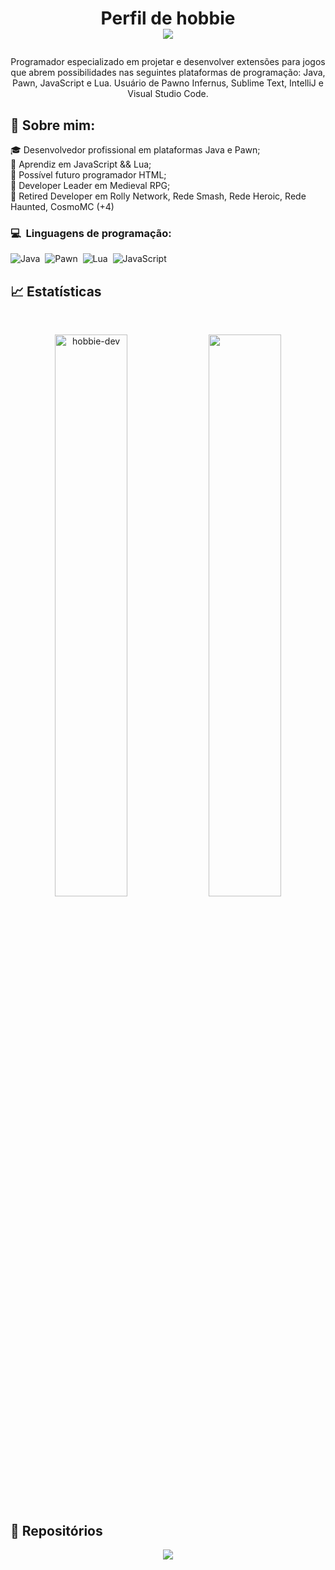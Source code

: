 # <p align="center">Perfil de hobbie<br /><img src="https://komarev.com/ghpvc/?username=hobbie-dev1619&color=blueviolet&style=flat-square&label=Profile+Views" /></p>
<p align="center">Programador especializado em projetar e desenvolver extensões para jogos que abrem possibilidades nas seguintes plataformas de programação: Java, Pawn, JavaScript e Lua. Usuário de Pawno Infernus, Sublime Text, IntelliJ e Visual Studio Code.</p>

## 🧑 Sobre mim:
<p>🎓 Desenvolvedor profissional em plataformas Java e Pawn;<br />
🌙 Aprendiz em JavaScript && Lua;<br />
🧩 Possível futuro programador HTML;<br />
🧱 Developer Leader em Medieval RPG;<br />
🧱 Retired Developer em Rolly Network, Rede Smash, Rede Heroic, Rede Haunted, CosmoMC (+4)</p>

### 💻 &nbsp;Linguagens de programação:
![Java](https://img.shields.io/badge/java-%23ED8B00.svg?style=for-the-badge&logo=java&logoColor=white)&nbsp;
![Pawn](https://img.shields.io/badge/pawn-%23ED8B00.svg?style=for-the-badge&logo=pawn&logoColor=white)&nbsp;
![Lua](https://img.shields.io/badge/lua-%232C2D72.svg?style=for-the-badge&logo=lua&logoColor=white)&nbsp;
![JavaScript](https://img.shields.io/badge/javascript-%23323330.svg?style=for-the-badge&logo=javascript&logoColor=%23F7DF1E)&nbsp;

## 📈 Estatísticas

<br/>
<p align="center">
  <img width="48%" src="https://github-readme-stats.vercel.app/api?username=hobbie-dev&count_private=true&theme=dark&show_icons=true" alt="hobbie-dev" />
  <img width="48%" src="https://github-readme-streak-stats.herokuapp.com/?user=hobbie-dev&hide_border=true&theme=dark&show_icons=true" />
</p>

## 📕 Repositórios

<p align="center">
	<a href="https://github.com/hobbie-dev/hobbie-dev/">
		<img align="center" src="https://github-readme-stats.vercel.app/api/pin/?username=hobbie-dev&repo=hobbie-dev&hide_border=true&theme=dark&show_icons=true" />
	</a>
</p>
